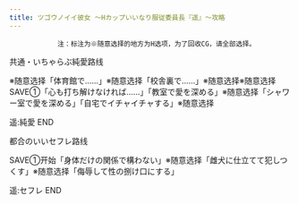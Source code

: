 ```yaml
---
title: ツゴウノイイ彼女 ～Hカップいいなり服従委員長『遥』～攻略
---
```


                注：标注为※随意选择的地方为H选项，为了回收CG，请全部选择。

共通・いちゃらぶ純愛路线

※随意选择「体育館で……」※随意选择「校舎裏で……」※随意选择※随意选择SAVE①「心も打ち解けなければ……」「教室で愛を深める」※随意选择「シャワー室で愛を深める」「自宅でイチャイチャする」※随意选择

遥:純愛 END

都合のいいセフレ路线

SAVE①开始「身体だけの関係で構わない」※随意选择「雌犬に仕立てて犯しつくす」※随意选择「侮辱して性の捌け口にする」

遥:セフレ END
              
